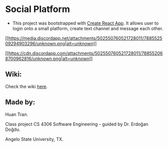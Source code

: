 # Social Platform

- This project was bootstrapped with [Create React App](https://github.com/facebook/create-react-app). It allows user to login onto a small platform, create text channel and message each other.

[[https://media.discordapp.net/attachments/502550760521728011/788552509294903296/unknown.png|alt=unknown]]

[[https://cdn.discordapp.com/attachments/502550760521728011/788552068700962816/unknown.png|alt=unknown]]

## Wiki:

Check the wiki [here](https://github.com/huan161299/cs_4306_social_platform/wiki).

## Made by:

Huan Tran.

Class project CS 4306 Software Engineering - guided by Dr. Erdoğan Doğdu.

Angelo State University, TX.
